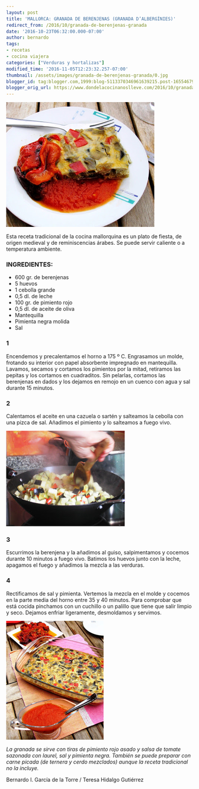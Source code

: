 ```yaml
---
layout: post
title: 'MALLORCA: GRANADA DE BERENJENAS (GRANADA D’ALBERGÍNIES)'
redirect_from: /2016/10/granada-de-berenjenas-granada
date: '2016-10-23T06:32:00.000-07:00'
author: bernardo
tags:
- recetas
- cocina viajera
categories: ["Verduras y hortalizas"]
modified_time: '2016-11-05T12:23:32.257-07:00'
thumbnail: /assets/images/granada-de-berenjenas-granada/0.jpg
blogger_id: tag:blogger.com,1999:blog-5113370346961639215.post-1655467939163880408
blogger_orig_url: https://www.dondelacocinanoslleve.com/2016/10/granada-de-berenjenas-granada.html
---
```

![](/assets/images/granada-de-berenjenas-granada/0.jpg)

  
Esta receta tradicional de la cocina mallorquina es un plato de fiesta, de origen medieval y de reminiscencias árabes. Se puede servir caliente o a temperatura ambiente.  

### INGREDIENTES:
* 600 gr. de berenjenas
* 5 huevos
* 1 cebolla grande
* 0,5 dl. de leche
* 100 gr. de pimiento rojo
* 0,5 dl. de aceite de oliva
* Mantequilla
* Pimienta negra molida
* Sal  

### 1

Encendemos y precalentamos el horno a 175 º C. Engrasamos un molde, frotando su interior con papel absorbente impregnado en mantequilla. Lavamos, secamos y cortamos los pimientos por la mitad, retiramos las pepitas y los cortamos en cuadraditos. Sin pelarlas, cortamos las berenjenas en dados y los dejamos en remojo en un cuenco con agua y sal durante 15 minutos.  

### 2

Calentamos el aceite en una cazuela o sartén y salteamos la cebolla con una pizca de sal. Añadimos el pimiento y lo salteamos a fuego vivo.  

![](/assets/images/granada-de-berenjenas-granada/1.jpg)

  

### 3

Escurrimos la berenjena y la añadimos al guiso, salpimentamos y cocemos durante 10 minutos a fuego vivo. Batimos los huevos junto con la leche, apagamos el fuego y añadimos la mezcla a las verduras.  

### 4

Rectificamos de sal y pimienta. Vertemos la mezcla en el molde y cocemos en la parte media del horno entre 35 y 40 minutos. Para comprobar que está cocida pinchamos con un cuchillo o un palillo que tiene que salir limpio y seco. Dejamos enfriar ligeramente, desmoldamos y servimos.  

![](/assets/images/granada-de-berenjenas-granada/2.jpg)

  
_La granada se sirve con tiras de pimiento rojo asado y salsa de tomate sazonada con laurel, sal y pimienta negra. También se puede preparar con carne picada (de ternera y cerdo mezclados) aunque la receta tradicional no la incluye._  

Bernardo I. García de la Torre / Teresa Hidalgo Gutiérrez
